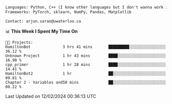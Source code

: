 ```txt
Languages: Python, C++ (I know other languages but I don't wanna work in em)
Frameworks: PyTorch, sklearn, NumPy, Pandas, Matplotlib

Contact: arjun.sarao@uwaterloo.ca
```

<!--START_SECTION:waka-->
📊 **This Week I Spent My Time On** 

```text
🐱‍💻 Projects: 
HamiltonBot              3 hrs 41 mins       █████████░░░░░░░░░░░░░░░░   36.12 % 
Unknown Project          1 hr 43 mins        ████░░░░░░░░░░░░░░░░░░░░░   16.90 % 
cpp_primer               1 hr 28 mins        ████░░░░░░░░░░░░░░░░░░░░░   14.41 % 
HamiltonBot2             1 hr                ██░░░░░░░░░░░░░░░░░░░░░░░   09.81 % 
Chapter 2 - Variables and50 mins             ██░░░░░░░░░░░░░░░░░░░░░░░   08.22 % 
```


 Last Updated on 12/02/2024 00:36:13 UTC
<!--END_SECTION:waka-->
